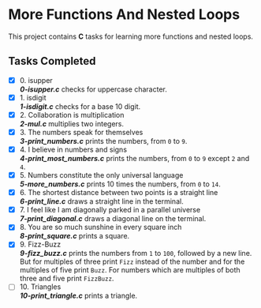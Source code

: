 # More Functions And Nested Loops

This project contains __C__ tasks for learning more functions and nested loops.

## Tasks Completed

+ [x] 0\. isupper<br/>_**0-isupper.c**_ checks for uppercase character.
+ [x] 1\. isdigit<br/>_**1-isdigit.c**_ checks for a base 10 digit.
+ [x] 2\. Collaboration is multiplication<br/>_**2-mul.c**_ multiplies two integers.
+ [x] 3\. The numbers speak for themselves<br/>_**3-print_numbers.c**_ prints the numbers, from `0` to `9`.
+ [x] 4\. I believe in numbers and signs<br/>_**4-print_most_numbers.c**_ prints the numbers, from `0` to `9` except `2` and `4`.
+ [x] 5\. Numbers constitute the only universal language<br/>_**5-more_numbers.c**_ prints 10 times the numbers, from `0` to `14`.
+ [x] 6\. The shortest distance between two points is a straight line<br/>_**6-print_line.c**_ draws a straight line in the terminal.
+ [x] 7\. I feel like I am diagonally parked in a parallel universe<br/>_**7-print_diagonal.c**_ draws a diagonal line on the terminal.
+ [x] 8\. You are so much sunshine in every square inch<br/>_**8-print_square.c**_ prints a square.
+ [x] 9\. Fizz-Buzz<br/>_**9-fizz_buzz.c**_ prints the numbers from `1` to `100`, followed by a new line. But for multiples of three print `Fizz` instead of the number and for the multiples of five print `Buzz`. For numbers which are multiples of both three and five print `FizzBuzz`.
+ [ ] 10\. Triangles<br/>_**10-print_triangle.c**_ prints a triangle.
